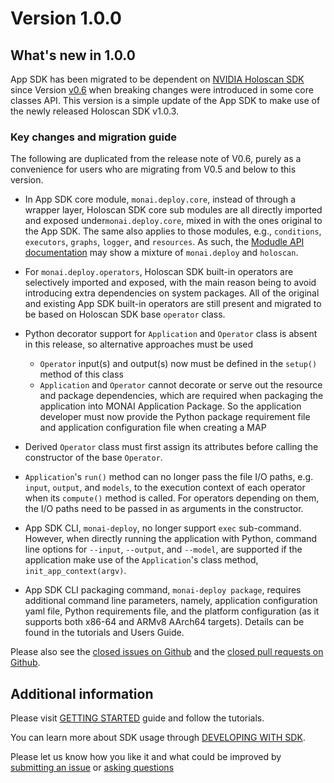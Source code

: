 # Version 1.0.0

## What's new in 1.0.0
App SDK has been migrated to be dependent on [NVIDIA Holoscan SDK](https://developer.nvidia.com/holoscan-sdk) since Version [v0.6](https://github.com/nvidia-holoscan/holoscan-sdk/releases) when breaking changes were introduced in some core classes API. This version is a simple update of the App SDK to make use of the newly released Holoscan SDK v1.0.3.

### Key changes and migration guide

The following are duplicated from the release note of V0.6, purely as a convenience for users who are migrating from V0.5 and below to this version.
- In App SDK core module, `monai.deploy.core`, instead of through a wrapper layer, Holoscan SDK core sub modules are all directly imported and exposed under`monai.deploy.core`, mixed in with the ones original to the App SDK. The same also applies to those modules, e.g., `conditions`, `executors`, `graphs`, `logger`, and `resources`. As such, the [Modudle API documentation](https://docs.monai.io/projects/monai-deploy-app-sdk/en/stable/modules/index.html) may show a mixture of `monai.deploy` and `holoscan`.

- For `monai.deploy.operators`, Holoscan SDK built-in operators are selectively imported and exposed, with the main reason being to avoid introducing extra dependencies on system packages. All of the original and existing App SDK built-in operators are still present and migrated to be based on Holoscan SDK base `operator` class.

- Python decorator support for `Application` and `Operator` class is absent in this release, so alternative approaches must be used
  - `Operator` input(s) and output(s) now must be defined in the `setup()` method of this class
  - `Application` and `Operator` cannot decorate or serve out the resource and package dependencies, which are required when packaging the application into MONAI Application Package. So the application developer must now provide the Python package requirement file and application configuration file when creating a MAP

- Derived `Operator` class must first assign its attributes before calling the constructor of the base `Operator`.

- `Application`'s `run()` method can no longer pass the file I/O paths, e.g. `input`, `output`, and `models`, to the execution context of each operator when its `compute()` method is called. For operators depending on them, the I/O paths need to be passed in as arguments in the constructor.

- App SDK CLI, `monai-deploy`, no longer support `exec` sub-command. However, when directly running the application with Python, command line options for `--input`, `--output`, and `--model`, are supported if the application make use of the `Application`'s class method, `init_app_context(argv)`.

- App SDK CLI packaging command, `monai-deploy package`, requires additional command line parameters, namely, application configuration yaml file, Python requirements file, and the platform configuration (as it supports both x86-64 and ARMv8 AArch64 targets). Details can be found in the tutorials and Users Guide.


Please also see the <a href="https://github.com/Project-MONAI/monai-deploy-app-sdk/issues?q=is%3Aissue+is%3Aclosed">closed issues on Github</a> and the <a href="https://github.com/Project-MONAI/monai-deploy-app-sdk/pulls?q=is%3Apr+is%3Aclosed">closed pull requests on Github</a>.

## Additional information
Please visit [GETTING STARTED](/getting_started/index) guide and follow the tutorials.

You can learn more about SDK usage through [DEVELOPING WITH SDK](/developing_with_sdk/index).

Please let us know how you like it and what could be improved by [submitting an issue](https://github.com/Project-MONAI/monai-deploy-app-sdk/issues/new/choose) or [asking questions](https://github.com/Project-MONAI/monai-deploy-app-sdk/discussions)